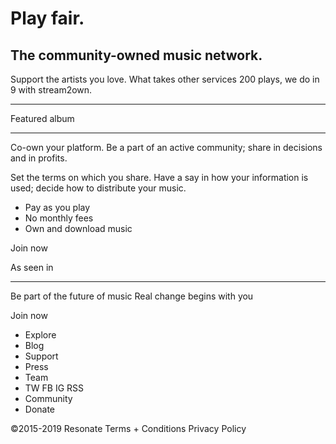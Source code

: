 # Play fair.

## The community-owned music network.

Support the artists you love. What takes other services 200 plays, we do in 9 with stream2own.

---

Featured album


---

Co-own your platform. Be a part of an active community; share in decisions and in profits.

Set the terms on which you share. Have a say in how your information is used; decide how to distribute your music.

- Pay as you play
- No monthly fees
- Own and download music

Join now

As seen in

---

Be part of the future of music
Real change begins with you

Join now

- Explore
- Blog
- Support
- Press
- Team
- TW FB IG RSS
- Community
- Donate

©2015-2019 Resonate
Terms + Conditions
Privacy Policy